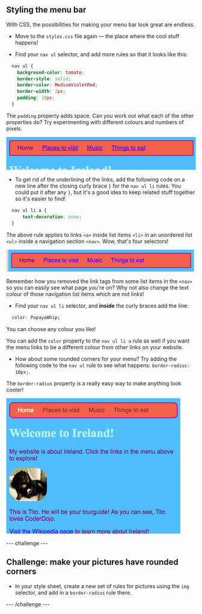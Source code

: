 ## Styling the menu bar

With CSS, the possibilities for making your menu bar look great are endless.

- Move to the `styles.css` file again — the place where the cool stuff happens!

- Find your `nav ul` selector, and add more rules so that it looks like this:

```css
  nav ul {
    background-color: tomato;
    border-style: solid;
    border-color: MediumVioletRed;
    border-width: 2px;
    padding: 10px;
  }
```

The `padding` property adds space. Can you work out what each of the other properties do? Try experimenting with different colours and numbers of pixels.

![Menu bar with borders and padding added](images/egMenuBarMoreStyle.png)

- To get rid of the underlining of the links, add the following code on a new line after the closing curly brace `}` for the `nav ul li` rules. You could put it after any `}`, but it's a good idea to keep related stuff together so it's easier to find!

```css
  nav ul li a {
      text-decoration: none;
  }
```

The above rule applies to links `<a>` inside list items `<li>` in an unordered list `<ul>` inside a navigation section `<nav>`. Wow, that's four selectors!

![Menu bar with link underlining removed](images/egMenuBarNoUnderline.png)

Remember how you removed the link tags from some list items in the `<nav>` so you can easily see what page you're on? Why not also change the text colour of those navigation list items which are not links!

- Find your `nav ul li` selector, and **inside** the curly braces add the line:

```css
  color: PapayaWhip;
```

You can choose any colour you like!

You can add the `color` property to the `nav ul li a` rule as well if you want the menu links to be a different colour from other links on your website.

- How about some rounded corners for your menu? Try adding the following code to the `nav ul` rule to see what happens: `border-radius: 10px;`.

The `border-radius` property is a really easy way to make anything look cooler!

![Webpage with rounded corners on the menu bar and on a picture](images/egMenuBarFullStyles_result.png)

\--- challenge \---

## Challenge: make your pictures have rounded corners

- In your style sheet, create a new set of rules for pictures using the `img` selector, and add in a `border-radius` rule there.

\--- /challenge \---